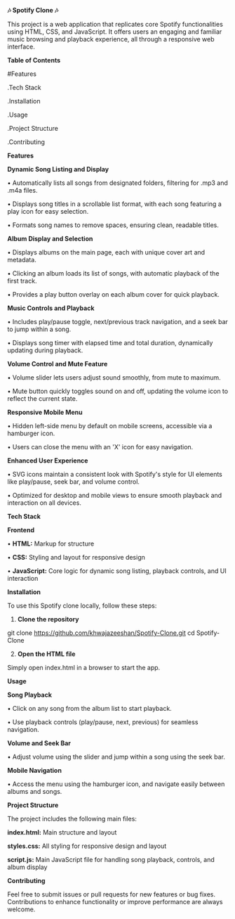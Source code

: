 **🎶 Spotify Clone 🎶**

This project is a web application that replicates core Spotify functionalities using HTML, CSS, and JavaScript. It offers users an engaging and familiar music browsing and playback experience, all through a responsive web interface.

**Table of Contents**

#Features

.Tech Stack

.Installation

.Usage

.Project Structure

.Contributing


**Features**

**Dynamic Song Listing and Display**

• Automatically lists all songs from designated folders, filtering for .mp3 and .m4a files.

• Displays song titles in a scrollable list format, with each song featuring a play icon for easy selection.

• Formats song names to remove spaces, ensuring clean, readable titles.


**Album Display and Selection**

• Displays albums on the main page, each with unique cover art and metadata.

• Clicking an album loads its list of songs, with automatic playback of the first track.

• Provides a play button overlay on each album cover for quick playback.


**Music Controls and Playback**

• Includes play/pause toggle, next/previous track navigation, and a seek bar to jump within a song.

• Displays song timer with elapsed time and total duration, dynamically updating during playback.


**Volume Control and Mute Feature**

• Volume slider lets users adjust sound smoothly, from mute to maximum.

• Mute button quickly toggles sound on and off, updating the volume icon to reflect the current state.


**Responsive Mobile Menu**

• Hidden left-side menu by default on mobile screens, accessible via a hamburger icon.

• Users can close the menu with an 'X' icon for easy navigation.


**Enhanced User Experience**

• SVG icons maintain a consistent look with Spotify's style for UI elements like play/pause, seek bar, and volume control.

• Optimized for desktop and mobile views to ensure smooth playback and interaction on all devices.



**Tech Stack**

**Frontend**

• **HTML:** Markup for structure

• **CSS:** Styling and layout for responsive design

• **JavaScript:** Core logic for dynamic song listing, playback controls, and UI interaction



**Installation**

To use this Spotify clone locally, follow these steps:

1. **Clone the repository**

git clone https://github.com/khwajazeeshan/Spotify-Clone.git
cd Spotify-Clone


2. **Open the HTML file**

Simply open index.html in a browser to start the app.




**Usage**

**Song Playback**

• Click on any song from the album list to start playback.

• Use playback controls (play/pause, next, previous) for seamless navigation.


**Volume and Seek Bar**

• Adjust volume using the slider and jump within a song using the seek bar.


**Mobile Navigation**

• Access the menu using the hamburger icon, and navigate easily between albums and songs.



**Project Structure**

The project includes the following main files:

**index.html:** Main structure and layout

**styles.css:** All styling for responsive design and layout

**script.js:** Main JavaScript file for handling song playback, controls, and album display


**Contributing**

Feel free to submit issues or pull requests for new features or bug fixes. Contributions to enhance functionality or improve performance are always welcome.

